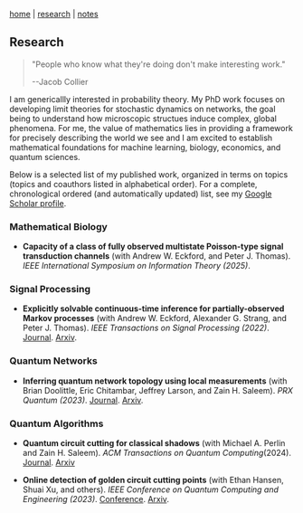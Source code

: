 [home](./index.html)  |  [research](./research.html)  |  [notes](./notes.html) 

## Research

> "People who know what they're doing don't make interesting work."
> 
> --Jacob Collier

I am genericallly interested in probability theory.
My PhD work focuses on developing limit theories for stochastic dynamics on networks, the goal being to understand how microscopic structues induce complex, global phenomena.
For me, the value of mathematics lies in providing a framework for precisely describing the world we see and I am excited to establish mathematical foundations for machine learning, biology, economics, and quantum sciences.

Below is a selected list of my published work, organized in terms on topics (topics and coauthors listed in alphabetical order). 
For a complete, chronological ordered (and automatically updated) list, see my [Google Scholar profile](https://scholar.google.com/citations?hl=en&user=si6Phg8AAAAJ&view_op=list_works&authuser=2&sortby=pubdate).

### Mathematical Biology

- **Capacity of a class of fully observed multistate Poisson-type signal transduction channels** (with Andrew W. Eckford, and Peter J. Thomas). 
_IEEE International Symposium on Information Theory (2025)_.

### Signal Processing

- **Explicitly solvable continuous-time inference for partially-observed Markov processes** (with Andrew W. Eckford, Alexander G. Strang, and Peter J. Thomas). 
_IEEE Transactions on Signal Processing (2022)_. [Journal](https://ieeexplore.ieee.org/abstract/document/10007059). [Arxiv](https://arxiv.org/abs/2301.00843).

### Quantum Networks

- **Inferring quantum network topology using local measurements** (with Brian Doolittle, Eric Chitambar, Jeffrey Larson, and Zain H. Saleem).
_PRX Quantum (2023)_. [Journal](https://journals.aps.org/prxquantum/abstract/10.1103/PRXQuantum.4.040347). [Arxiv](https://arxiv.org/abs/2212.07987).


### Quantum Algorithms 

- **Quantum circuit cutting for classical shadows** (with Michael A. Perlin and Zain H. Saleem). 
_ACM Transactions on Quantum Computing_(2024). [Journal](https://dl.acm.org/doi/10.1145/3665335). [Arxiv](https://arxiv.org/abs/2212.00761)

- **Online detection of golden circuit cutting points** (with Ethan Hansen, Shuai Xu, and others).
_IEEE Conference on Quantum Computing and Engineering (2023)_. [Conference](https://ieeexplore.ieee.org/abstract/document/10313822). [Arxiv](https://arxiv.org/abs/2308.10153).
